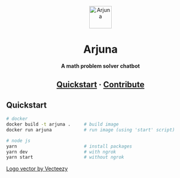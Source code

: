 <p align="center">
  <img alt="Arjuna" src="https://raw.githubusercontent.com/priambudiLB/Arjuna/main/assets/arjuna.svg" width="60" />
</p>
<h1 align="center">
  Arjuna
</h1>
<p align="center">
  <strong>
    A math problem solver chatbot
  </strong>
</p>
<h2 align="center">
  <a href="#quickstart">Quickstart</a>
  <span> · </span>
  <a href="#contribute">Contribute</a>
</h2>

## Quickstart
``` bash
# docker
docker build -t arjuna .     # build image
docker run arjuna            # run image (using 'start' script)

# node js
yarn                         # install packages
yarn dev                     # with ngrok
yarn start                   # without ngrok
```

<a href="https://www.vecteezy.com/free-vector/decorative">Logo vector by Vecteezy</a>